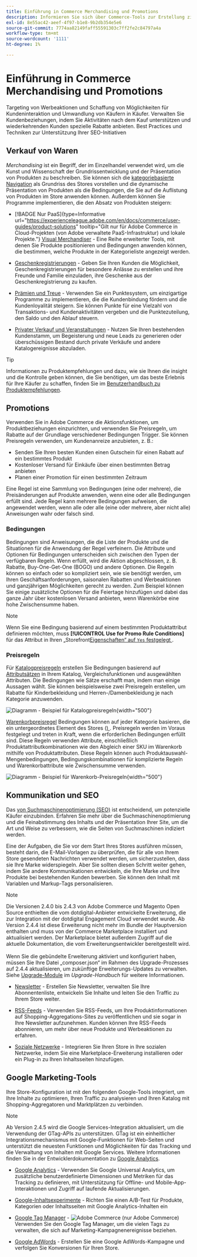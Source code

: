 ```yaml
---
title: Einführung in Commerce Merchandising und Promotions
description: Informieren Sie sich über Commerce-Tools zur Erstellung zielgerichteter Werbeaktionen und Angebote für Kundinnen und Kunden.
exl-id: 8e55ac42-aeef-4f97-b1e8-9b2db354e5e6
source-git-commit: 7774aa82149faff55591303c7ff2fe2c84797a4a
workflow-type: tm+mt
source-wordcount: '1111'
ht-degree: 1%

---
```


# Einführung in Commerce Merchandising und Promotions

Targeting von Werbeaktionen und Schaffung von Möglichkeiten für Kundeninteraktion und Umwandlung von Käufern in Käufer. Verwalten Sie Kundenbeziehungen, indem Sie Aktivitäten nach dem Kauf unterstützen und wiederkehrenden Kunden spezielle Rabatte anbieten. Best Practices und Techniken zur Unterstützung Ihrer SEO-Initiativen

## Verkauf von Waren

_Merchandising_ ist ein Begriff, der im Einzelhandel verwendet wird, um die Kunst und Wissenschaft der Grundrissentwicklung und der Präsentation von Produkten zu beschreiben. Sie können sich die [kategoriebasierte Navigation](../catalog/navigation-top.md) als Grundriss des Stores vorstellen und die dynamische Präsentation von Produkten als die Bedingungen, die Sie auf die Auflistung von Produkten im Store anwenden können. Außerdem können Sie Programme implementieren, die den Absatz von Produkten steigern:

- [!BADGE Nur PaaS]{type=Informative url="https://experienceleague.adobe.com/en/docs/commerce/user-guides/product-solutions" tooltip="Gilt nur für Adobe Commerce in Cloud-Projekten (von Adobe verwaltete PaaS-Infrastruktur) und lokale Projekte."} [Visual Merchandiser](visual-merchandiser.md) - Eine Reihe erweiterter Tools, mit denen Sie Produkte positionieren und Bedingungen anwenden können, die bestimmen, welche Produkte in der Kategorieliste angezeigt werden.

- [Geschenkregistrierungen](gift-registries.md) - Geben Sie Ihren Kunden die Möglichkeit, Geschenkregistrierungen für besondere Anlässe zu erstellen und ihre Freunde und Familie einzuladen, ihre Geschenke aus der Geschenkregistrierung zu kaufen.

- [Prämien und Treue](rewards-loyalty.md) - Verwenden Sie ein Punktesystem, um einzigartige Programme zu implementieren, die die Kundenbindung fördern und die Kundenloyalität steigern. Sie können Punkte für eine Vielzahl von Transaktions- und Kundenaktivitäten vergeben und die Punktezuteilung, den Saldo und den Ablauf steuern.

- [Privater Verkauf und Veranstaltungen](events-private-sales.md) - Nutzen Sie Ihren bestehenden Kundenstamm, um Begeisterung und neue Leads zu generieren oder überschüssigen Bestand durch private Verkäufe und andere Katalogereignisse abzuladen.

>[!TIP]
>
>Informationen zu Produktempfehlungen und dazu, wie sie Ihnen die insight und die Kontrolle geben können, die Sie benötigen, um das beste Erlebnis für Ihre Käufer zu schaffen, finden Sie im [Benutzerhandbuch zu Produktempfehlungen](https://experienceleague.adobe.com/docs/commerce/product-recommendations/guide-overview.html).

## Promotions

Verwenden Sie in Adobe Commerce die Aktionsfunktionen, um Produktbeziehungen einzurichten, und verwenden Sie Preisregeln, um Rabatte auf der Grundlage verschiedener Bedingungen Trigger. Sie können Preisregeln verwenden, um Kundenanreize anzubieten, z. B.:

- Senden Sie Ihren besten Kunden einen Gutschein für einen Rabatt auf ein bestimmtes Produkt
- Kostenloser Versand für Einkäufe über einen bestimmten Betrag anbieten
- Planen einer Promotion für einen bestimmten Zeitraum

Eine Regel ist eine Sammlung von Bedingungen (eine oder mehrere), die Preisänderungen auf Produkte anwenden, wenn eine oder alle Bedingungen erfüllt sind. Jede Regel kann mehrere Bedingungen aufweisen, die angewendet werden, wenn alle oder alle (eine oder mehrere, aber nicht alle) Anweisungen wahr oder falsch sind.

### Bedingungen

Bedingungen sind Anweisungen, die die Liste der Produkte und die Situationen für die Anwendung der Regel verfeinern. Die Attribute und Optionen für Bedingungen unterscheiden sich zwischen den Typen der verfügbaren Regeln. Wenn erfüllt, wird die Aktion abgeschlossen, z. B. Rabatte, Buy-One-Get-One (BOGO) und andere Optionen. Die Regeln können so einfach oder so kompliziert sein, wie sie benötigt werden, um Ihren Geschäftsanforderungen, saisonalen Rabatten und Werbeaktionen und ganzjährigen Möglichkeiten gerecht zu werden. Zum Beispiel können Sie einige zusätzliche Optionen für die Feiertage hinzufügen und dabei das ganze Jahr über kostenlosen Versand anbieten, wenn Warenkörbe eine hohe Zwischensumme haben.

>[!NOTE]
>
>Wenn Sie eine Bedingung basierend auf einem bestimmten Produktattribut definieren möchten, muss **[!UICONTROL Use for Promo Rule Conditions]** für das Attribut in Ihren „Storefront[Eigenschaften“ auf `Yes` festgelegt ](../catalog/attribute-product-create.md).


### Preisregeln

Für [Katalogpreisregeln](price-rules-catalog.md) erstellen Sie Bedingungen basierend auf [Attributsätzen](../catalog/attribute-sets.md) in Ihrem Katalog, Vergleichsfunktionen und ausgewählten Attributen. Die Bedingungen wie Sätze erschafft man, indem man einige Aussagen wählt. Sie können beispielsweise zwei Preisregeln erstellen, um Rabatte für Kinderbekleidung und Herren-/Damenbekleidung je nach Kategorie anzuwenden.

![Diagramm - Beispiel für Katalogpreisregeln](./assets/diagram-catalog-price-rules.png){width="500"}

[Warenkorbpreisregel](price-rules-cart.md) Bedingungen können auf jeder Kategorie basieren, die ein untergeordnetes Element des Stores ([) ](../catalog/category-root.md). Preisregeln werden im Voraus festgelegt und treten in Kraft, wenn die erforderlichen Bedingungen erfüllt sind. Diese Regeln verwenden Attribute, einschließlich Produktattributkombinationen wie den Abgleich einer SKU im Warenkorb mithilfe von Produktattributen. Diese Regeln können auch Produktauswahl-Mengenbedingungen, Bedingungskombinationen für komplizierte Regeln und Warenkorbattribute wie Zwischensumme verwenden.

![Diagramm - Beispiel für Warenkorb-Preisregeln](./assets/diagram-cart-price-rules.png){width="500"}

## Kommunikation und SEO

Das [ von Suchmaschinenoptimierung (SEO)](seo-overview.md) ist entscheidend, um potenzielle Käufer einzubinden. Erfahren Sie mehr über die Suchmaschinenoptimierung und die Feinabstimmung des Inhalts und der Präsentation Ihrer Site, um die Art und Weise zu verbessern, wie die Seiten von Suchmaschinen indiziert werden.

Eine der Aufgaben, die Sie vor dem Start Ihres Stores ausführen müssen, besteht darin, die E-Mail-Vorlagen zu überprüfen, die für alle von Ihrem Store gesendeten Nachrichten verwendet werden, um sicherzustellen, dass sie Ihre Marke widerspiegeln. Aber Sie sollten diesen Schritt weiter gehen, indem Sie andere Kommunikationen entwickeln, die Ihre Marke und Ihre Produkte bei bestehenden Kunden bewerben. Sie können den Inhalt mit Variablen und Markup-Tags personalisieren.

>[!NOTE]
>
>Die Versionen 2.4.0 bis 2.4.3 von Adobe Commerce und Magento Open Source enthielten die vom dotdigital-Anbieter entwickelte Erweiterung, die zur Integration mit der dotdigital Engagement Cloud verwendet wurde. Ab Version 2.4.4 ist diese Erweiterung nicht mehr im Bundle der Hauptversion enthalten und muss von der Commerce Marketplace installiert und aktualisiert werden. Der Marketplace bietet außerdem Zugriff auf die aktuelle Dokumentation, die vom Erweiterungsentwickler bereitgestellt wird.
><br><br>
>Wenn Sie die gebündelte Erweiterung aktiviert und konfiguriert haben, müssen Sie Ihre Datei „composer.json“ im Rahmen des Upgrade-Prozesses auf 2.4.4 aktualisieren, um zukünftige Erweiterungs-Updates zu verwalten. Siehe [Upgrade-Module](https://experienceleague.adobe.com/docs/commerce-operations/upgrade-guide/modules/upgrade.html) im _Upgrade-Handbuch_ für weitere Informationen.

- [Newsletter](newsletters.md) - Erstellen Sie Newsletter, verwalten Sie Ihre Abonnentenliste, entwickeln Sie Inhalte und leiten Sie den Traffic zu Ihrem Store weiter.

- [RSS-Feeds](social-rss.md#rss-feeds) - Verwenden Sie RSS-Feeds, um Ihre Produktinformationen auf Shopping-Aggregations-Sites zu veröffentlichen und sie sogar in Ihre Newsletter aufzunehmen. Kunden können Ihre RSS-Feeds abonnieren, um mehr über neue Produkte und Werbeaktionen zu erfahren.

- [Soziale Netzwerke](social-rss.md#social-networks) - Integrieren Sie Ihren Store in Ihre sozialen Netzwerke, indem Sie eine Marketplace-Erweiterung installieren oder ein Plug-in zu Ihren Inhaltsseiten hinzufügen.

## Google Marketing-Tools

Ihre Store-Konfiguration ist mit den folgenden Google-Tools integriert, um Ihre Inhalte zu optimieren, Ihren Traffic zu analysieren und Ihren Katalog mit Shopping-Aggregatoren und Marktplätzen zu verbinden.

>[!NOTE]
>
>Ab Version 2.4.5 wird die Google Services-Integration aktualisiert, um die Verwendung der GTag-APIs zu unterstützen. GTag ist ein einheitlicher Integrationsmechanismus mit Google-Funktionen für Web-Seiten und unterstützt die neuesten Funktionen und Möglichkeiten für das Tracking und die Verwaltung von Inhalten mit Google Services. Weitere Informationen finden Sie in der Entwicklerdokumentation zu [Google Analytics](https://developers.google.com/analytics/devguides/collection/gtagjs).

- [Google Analytics](google-analytics.md) - Verwenden Sie Google Universal Analytics, um zusätzliche benutzerdefinierte Dimensionen und Metriken für das Tracking zu definieren, mit Unterstützung für Offline- und Mobile-App-Interaktionen und Zugriff auf laufende Aktualisierungen.

- [Google-Inhaltsexperimente](google-content-experiments.md) - Richten Sie einen A/B-Test für Produkte, Kategorien oder Inhaltsseiten mit Google Analytics-Inhalten ein

- [Google Tag Manager](google-tag-manager.md) - ![Adobe Commerce](../assets/adobe-logo.svg) (nur Adobe Commerce) Verwenden Sie den Google Tag Manager, um die vielen Tags zu verwalten, die sich auf Marketing-Kampagnenereignisse beziehen.

- [Google AdWords](google-adwords.md) - Erstellen Sie eine Google AdWords-Kampagne und verfolgen Sie Konversionen für Ihren Store.
